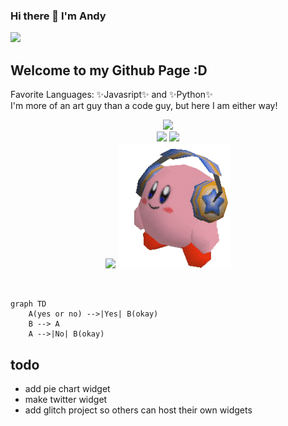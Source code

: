 ### Hi there 👋 I'm Andy
<span align="center"><img src="https://img.shields.io/badge/is%20cool-yes-6be882"/></span>
## Welcome to my Github Page :D

Favorite Languages: ✨Javasript✨ and ✨Python✨ <br>
I'm more of an art guy than a code guy, but here I am either way!


<p align="center">
  <img src="https://andys-cool-widgets.glitch.me/ssr"  width="50%">
  <br>
  

  
  <img src="https://andys-cool-widgets.glitch.me/battery" height="200px">
  
  
  <!---
  for this wordle svg the width is 500px, but there is extra width when it is displayed in markdown
  when i set it to half the width (250px) it works fine and displays the proper full width no fluff
  not sure why, and 50% width doesn't work, but 25% kind of does... it has a smidge extra sliver of padding. idk, i will fix later.

  The SVG generate from the server must use a view box, that fixes the above problems. Now I can use width and height to fix in the markdown as i please
  -->
  <a href="https://www.nytimes.com/games/wordle/index.html" target="_blank" rel="noreferrer noopener">
    <img src="https://andys-cool-widgets.glitch.me/wordlesvg" height="200px">
  </a>
  <br>
  <img src="https://andys-cool-widgets.glitch.me/todayis" height="200px">
  <a href="https://www.youtube.com/shorts/zoZe6p3t4WI" target="_blank" rel="noreferrer noopener">
    <img src="assets/kirby-headphones-transparent.gif" height="200px">
  </a>
  
</p>

<br>


```mermaid
graph TD
    A(yes or no) -->|Yes| B(okay)
    B --> A
    A -->|No| B(okay)
```

## todo
- add pie chart widget
- make twitter widget
- add glitch project so others can host their own widgets

